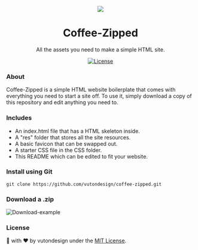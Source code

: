 <p align="center"> <img src="https://vutondesign.com/host/all/coffee-zipped/logo.png"/> </p>
<h1 align="center">Coffee-Zipped</h1>
<p align="center"> All the assets you need to make a simple HTML site. </p>
<p align="center">
  <a href=https://vutondesign.com/mymit/"><img src="https://img.shields.io/badge/license-MIT-blue.svg" alt="License"></a>
</p>

### About
Coffee-Zipped is a simple HTML website boilerplate that comes with everything you need to start a site off. To use it, simply download a copy of this repository and edit anything you need to.

### Includes 
- An index.html file that has a HTML skeleton inside.
- A "res" folder that stores all the site resources.
- A basic favicon that can be swapped out.
- A starter CSS file in the CSS folder.
- This README which can be edited to fit your website.

### Install using Git
```
git clone https://github.com/vutondesign/coffee-zipped.git
```

### Download a .zip
<img src="https://vutondesign.com/host/all/coffee-zipped/zip-download.JPG" alt="Download-example">

### License 
🎨 with ❤️ by vutondesign under the [MIT License](http://vutondesign.com/mymit/).
